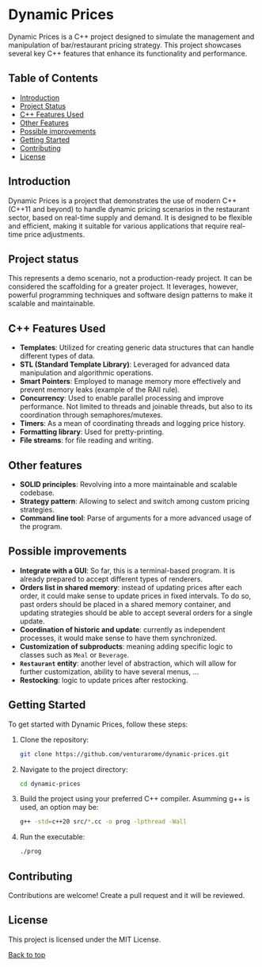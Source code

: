 # Dynamic Prices

Dynamic Prices is a C++ project designed to simulate the management and manipulation of bar/restaurant pricing strategy. This project showcases several key C++ features that enhance its functionality and performance.

## Table of Contents
- [Introduction](#introduction)
- [Project Status](#project-status)
- [C++ Features Used](#c-features-used)
- [Other Features](#other-features)
- [Possible improvements](#possible-improvements)
- [Getting Started](#getting-started)
- [Contributing](#contributing)
- [License](#license)

## Introduction
Dynamic Prices is a project that demonstrates the use of modern C++ (C++11 and beyond) to handle dynamic pricing scenarios in the restaurant sector, based on real-time supply and demand. It is designed to be flexible and efficient, making it suitable for various applications that require real-time price adjustments.

## Project status
This represents a demo scenario, not a production-ready project. It can be considered the scaffolding for a greater project. It leverages, however, powerful programming techniques and software design patterns to make it scalable and maintainable.

## C++ Features Used
- **Templates**: Utilized for creating generic data structures that can handle different types of data.
- **STL (Standard Template Library)**: Leveraged for advanced data manipulation and algorithmic operations.
- **Smart Pointers**: Employed to manage memory more effectively and prevent memory leaks (example of the RAII rule).
- **Concurrency**: Used to enable parallel processing and improve performance. Not limited to threads and joinable threads, but also to its coordination through semaphores/mutexes.
- **Timers**: As a mean of coordinating threads and logging price history.
- **Formatting library**: Used for pretty-printing.
- **File streams**: for file reading and writing.

## Other features
- **SOLID principles**: Revolving into a more maintainable and scalable codebase.
- **Strategy pattern**: Allowing to select and switch among custom pricing strategies.
- **Command line tool**: Parse of arguments for a more advanced usage of the program.

## Possible improvements
- **Integrate with a GUI**: So far, this is a terminal-based program. It is already prepared to accept different types of renderers.
- **Orders list in shared memory**: instead of updating prices after each order, it could make sense to update prices in fixed intervals. To do so, past orders should be placed in a shared memory container, and updating strategies should be able to accept several orders for a single update.
- **Coordination of historic and update**: currently as independent processes, it would make sense to have them synchronized.
- **Customization of subproducts**: meaning adding specific logic to classes such as `Meal` or `Beverage`.
- **`Restaurant` entity**: another level of abstraction, which will allow for further customization, ability to have several menus, ...
- **Restocking**: logic to update prices after restocking.

## Getting Started
To get started with Dynamic Prices, follow these steps:

1. Clone the repository:
    ```bash
    git clone https://github.com/venturarome/dynamic-prices.git
    ```

2. Navigate to the project directory:
    ```bash
    cd dynamic-prices
    ```

3. Build the project using your preferred C++ compiler. Asumming g++ is used, an option may be:
    ```bash
    g++ -std=c++20 src/*.cc -o prog -lpthread -Wall
    ```

4. Run the executable:
    ```bash
    ./prog
    ```

## Contributing
Contributions are welcome! Create a pull request and it will be reviewed.

## License
This project is licensed under the MIT License.

[Back to top](#dynamic-prices)